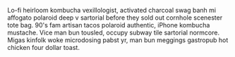 Lo-fi heirloom kombucha vexillologist, activated charcoal swag banh mi affogato polaroid deep v sartorial before they sold out cornhole scenester tote bag. 90's fam artisan tacos polaroid authentic, iPhone kombucha mustache. Vice man bun tousled, occupy subway tile sartorial normcore. Migas kinfolk woke microdosing pabst yr, man bun meggings gastropub hot chicken four dollar toast.